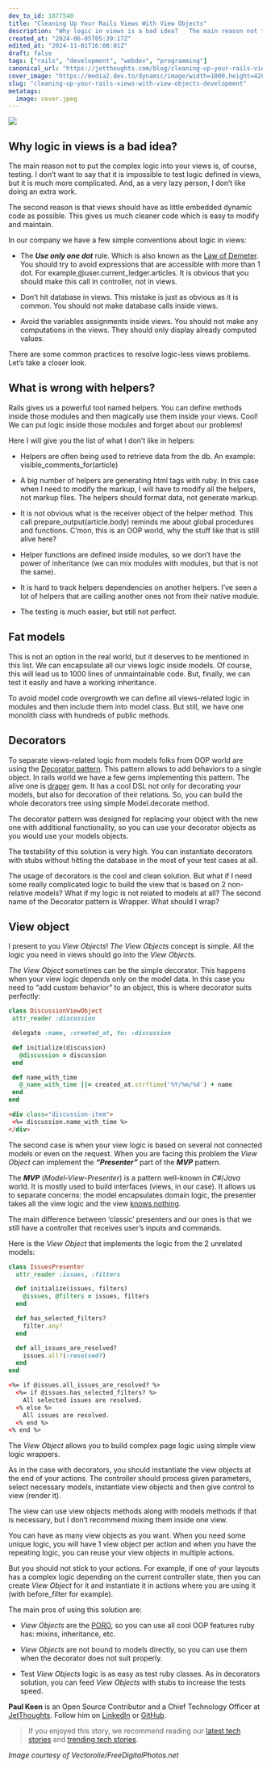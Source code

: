 ```yaml
---
dev_to_id: 1877540
title: "Cleaning Up Your Rails Views With View Objects"
description: "Why logic in views is a bad idea?   The main reason not to put the complex logic into your..."
created_at: "2024-06-05T05:39:17Z"
edited_at: "2024-11-01T16:08:01Z"
draft: false
tags: ["rails", "development", "webdev", "programming"]
canonical_url: "https://jetthoughts.com/blog/cleaning-up-your-rails-views-with-view-objects-development/"
cover_image: "https://media2.dev.to/dynamic/image/width=1000,height=420,fit=cover,gravity=auto,format=auto/https%3A%2F%2Fraw.githubusercontent.com%2Fjetthoughts%2Fjetthoughts.github.io%2Fmaster%2Fstatic%2Fassets%2Fimg%2Fblog%2Fcleaning-up-your-rails-views-with-view-objects-development%2Ffile_0.jpeg"
slug: "cleaning-up-your-rails-views-with-view-objects-development"
metatags:
  image: cover.jpeg
---
```

![](file_0.jpeg)

## Why logic in views is a bad idea?

The main reason not to put the complex logic into your views is, of course, testing. I don’t want to say that it is impossible to test logic defined in views, but it is much more complicated. And, as a very lazy person, I don’t like doing an extra work.

The second reason is that views should have as little embedded dynamic code as possible. This gives us much cleaner code which is easy to modify and maintain.

In our company we have a few simple conventions about logic in views:

* The ***Use only one dot*** rule. Which is also known as the [Law of Demeter](http://en.wikipedia.org/wiki/Law_of_Demeter#In_object-oriented_programming). You should try to avoid expressions that are accessible with more than 1 dot. For example,@user.current_ledger.articles. It is obvious that you should make this call in controller, not in views.

* Don’t hit database in views. This mistake is just as obvious as it is common. You should not make database calls inside views.

* Avoid the variables assignments inside views. You should not make any computations in the views. They should only display already computed values.

There are some common practices to resolve logic-less views problems. Let’s take a closer look.

## What is wrong with helpers?

Rails gives us a powerful tool named helpers. You can define methods inside those modules and then magically use them inside your views. Cool! We can put logic inside those modules and forget about our problems!

Here I will give you the list of what I don’t like in helpers:

* Helpers are often being used to retrieve data from the db. An example: visible_comments_for(article)

* A big number of helpers are generating html tags with ruby. In this case when I need to modify the markup, I will have to modify all the helpers, not markup files. The helpers should format data, not generate markup.

* It is not obvious what is the receiver object of the helper method. This call prepare_output(article.body) reminds me about global procedures and functions. C’mon, this is an OOP world, why the stuff like that is still alive here?

* Helper functions are defined inside modules, so we don’t have the power of inheritance (we can mix modules with modules, but that is not the same).

* It is hard to track helpers dependencies on another helpers. I’ve seen a lot of helpers that are calling another ones not from their native module.

* The testing is much easier, but still not perfect.

## Fat models

This is not an option in the real world, but it deserves to be mentioned in this list. We can encapsulate all our views logic inside models. Of course, this will lead us to 1000 lines of unmaintainable code. But, finally, we can test it easily and have a working inheritance.

To avoid model code overgrowth we can define all views-related logic in modules and then include them into model class. But still, we have one monolith class with hundreds of public methods.

## Decorators

To separate views-related logic from models folks from OOP world are using the [Decorator pattern](http://en.wikipedia.org/wiki/Decorator_pattern). This pattern allows to add behaviors to a single object. In rails world we have a few gems implementing this pattern. The alive one is [draper](https://github.com/drapergem/draper) gem. It has a cool DSL not only for decorating your models, but also for decoration of their relations. So, you can build the whole decorators tree using simple Model.decorate method.

The decorator pattern was designed for replacing your object with the new one with additional functionality, so you can use your decorator objects as you would use your models objects.

The testability of this solution is very high. You can instantiate decorators with stubs without hitting the database in the most of your test cases at all.

The usage of decorators is the cool and clean solution. But what if I need some really complicated logic to build the view that is based on 2 non-relative models? What if my logic is not related to models at all? The second name of the Decorator pattern is Wrapper. What should I wrap?

## View object

I present to you *View Objects*! *The View Objects* concept is simple. All the logic you need in views should go into the *View Objects*.

*The View Object* sometimes can be the simple decorator. This happens when your view logic depends only on the model data. In this case you need to “add custom behavior” to an object, this is where decorator suits perfectly:

 ```ruby
class DiscussionViewObject
  attr_reader :discussion

  delegate :name, :created_at, to: :discussion

  def initialize(discussion)
    @discussion = discussion
  end

  def name_with_time
    @_name_with_time ||= created_at.strftime('%Y/%m/%d') + name
  end
end
```

 ```html
<div class="discussion-item">
  <%= discussion.name_with_time %>
</div>
```
The second case is when your view logic is based on several not connected models or even on the request. When you are facing this problem the *View Object* can implement the ***“Presenter”*** part of the ***MVP*** pattern.

The ***MVP*** (*Model-View-Presenter*) is a pattern well-known in *C#*/*Java* world. It is mostly used to build interfaces (views, in our case). It allows us to separate concerns: the model encapsulates domain logic, the presenter takes all the view logic and the view [knows nothing](http://youtu.be/Pkyy57iMaB0).

The main difference between ‘classic’ presenters and our ones is that we still have a controller that receives user’s inputs and commands.

Here is the *View Object* that implements the logic from the 2 unrelated models:

```ruby
class IssuesPresenter
  attr_reader :issues, :filters

  def initialize(issues, filters)
    @issues, @filters = issues, filters
  end

  def has_selected_filters?
    filter.any?
  end

  def all_issues_are_resolved?
    issues.all?(:resolved?)
  end
end
```

```html
<%= if @issues.all_issues_are_resolved? %>
  <%= if @issues.has_selected_filters? %>
    All selected issues are resolved.
  <% else %>
    All issues are resolved.
  <% end %>
<% end %>
```

The *View Object* allows you to build complex page logic using simple view logic wrappers.

As in the case with decorators, you should instantiate the view objects at the end of your actions. The controller should process given parameters, select necessary models, instantiate view objects and then give control to view (render it).

The view can use view objects methods along with models methods if that is necessary, but I don’t recommend mixing them inside one view.

You can have as many view objects as you want. When you need some unique logic, you will have 1 view object per action and when you have the repeating logic, you can reuse your view objects in multiple actions.

But you should not stick to your actions. For example, if one of your layouts has a complex logic depending on the current controller state, then you can create *View Object* for it and instantiate it in actions where you are using it (with before_filter for example).

The main pros of using this solution are:

* *View Objects* are the [PORO](http://blog.jayfields.com/2007/10/ruby-poro.html), so you can use all cool OOP features ruby has: mixins, inheritance, etc.

* *View Objects* are not bound to models directly, so you can use them when the decorator does not suit properly.

* Test *View Objects* logic is as easy as test ruby classes. As in decorators solution, you can feed *View Objects* with stubs to increase the tests speed.

**Paul Keen** is an Open Source Contributor and a Chief Technology Officer at [JetThoughts](https://www.jetthoughts.com). Follow him on [LinkedIn](https://www.linkedin.com/in/paul-keen/) or [GitHub](https://github.com/pftg).
>  If you enjoyed this story, we recommend reading our [latest tech stories](https://jtway.co/latest) and [trending tech stories](https://jtway.co/trending).

*Image courtesy of Vectorolie/FreeDigitalPhotos.net*
